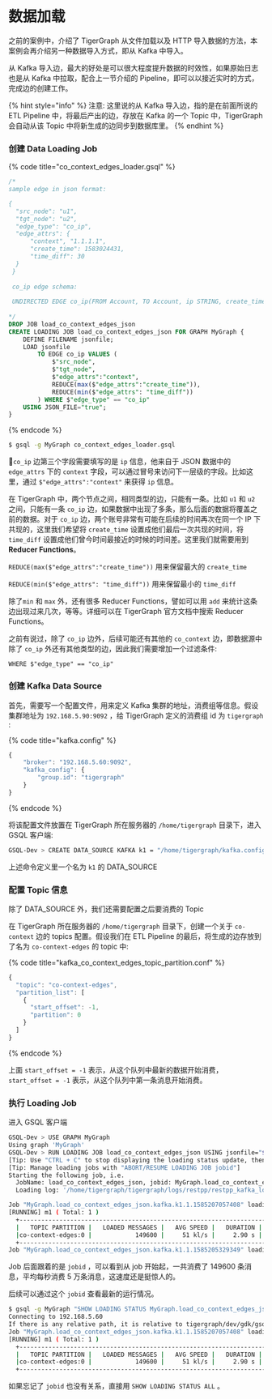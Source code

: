 # 数据加载

之前的案例中，介绍了 TigerGraph 从文件加载以及 HTTP 导入数据的方法，本案例会再介绍另一种数据导入方式，即从 Kafka 中导入。

从 Kafka 导入边，最大的好处是可以很大程度提升数据的时效性，如果原始日志也是从 Kafka 中拉取，配合上一节介绍的 Pipeline，即可以以接近实时的方式，完成边的创建工作。

{% hint style="info" %}
注意: 这里说的从 Kafka 导入边，指的是在前面所说的 ETL Pipeline 中，将最后产出的边，存放在 Kafka 的一个 Topic 中，TigerGraph 会自动从该 Topic 中将新生成的边同步到数据库里。
{% endhint %}

### 创建 Data Loading Job

{% code title="co\_context\_edges\_loader.gsql" %}
```sql
/*
sample edge in json format:

{
  "src_node": "u1", 
  "tgt_node": "u2", 
  "edge_type": "co_ip", 
  "edge_attrs": {
      "context", "1.1.1.1",
      "create_time": 1583024431, 
      "time_diff": 30
  }
 }
 
 co_ip edge schema:
 
 UNDIRECTED EDGE co_ip(FROM Account, TO Account, ip STRING, create_time DATETIME, time_diff INT)
 
*/
DROP JOB load_co_context_edges_json
CREATE LOADING JOB load_co_context_edges_json FOR GRAPH MyGraph {
    DEFINE FILENAME jsonfile;
    LOAD jsonfile
        TO EDGE co_ip VALUES (
            $"src_node", 
            $"tgt_node", 
            $"edge_attrs":"context", 
            REDUCE(max($"edge_attrs":"create_time")),
            REDUCE(min($"edge_attrs": "time_diff"))
        ) WHERE $"edge_type" == "co_ip"
    USING JSON_FILE="true";
}
```
{% endcode %}

```bash
$ gsql -g MyGraph co_context_edges_loader.gsql
```

`co_ip` 边第三个字段需要填写的是 `ip` 信息，他来自于 JSON 数据中的 `edge_attrs` 下的 `context` 字段，可以通过冒号来访问下一层级的字段。比如这里，通过 `$"edge_attrs":"context"` 来获得 `ip` 信息。

在 TigerGraph 中，两个节点之间，相同类型的边，只能有一条。比如 `u1` 和 `u2` 之间，只能有一条 `co_ip` 边，如果数据中出现了多条，那么后面的数据将覆盖之前的数据。对于 `co_ip` 边，两个账号非常有可能在后续的时间再次在同一个 IP 下共现的，这里我们希望将 `create_time` 设置成他们最后一次共现的时间，将 `time_diff` 设置成他们曾今时间最接近的时候的时间差。这里我们就需要用到 **Reducer Functions**。

`REDUCE(max($"edge_attrs":"create_time"))` 用来保留最大的 `create_time`

`REDUCE(min($"edge_attrs": "time_diff"))` 用来保留最小的 `time_diff`

除了`min` 和 `max` 外，还有很多 Reducer Functions，譬如可以用 `add` 来统计这条边出现过来几次，等等。详细可以在 TigerGraph 官方文档中搜索 Reducer Functions。

之前有说过，除了 `co_ip` 边外，后续可能还有其他的 `co_context` 边，即数据源中除了 `co_ip` 外还有其他类型的边，因此我们需要增加一个过滤条件:

 `WHERE $"edge_type" == "co_ip"`

### 创建 Kafka Data Source

首先，需要写一个配置文件，用来定义 Kafka 集群的地址，消费组等信息。假设集群地址为 `192.168.5.90:9092` ，给 TigerGraph 定义的消费组 id 为 `tigergraph` :

{% code title="kafka.config" %}
```javascript
{
    "broker": "192.168.5.60:9092",
    "kafka_config": {
        "group.id": "tigergraph"
    }
}
```
{% endcode %}

将该配置文件放置在 TigerGraph 所在服务器的 `/home/tigergraph` 目录下，进入 GSQL 客户端:

```bash
GSQL-Dev > CREATE DATA_SOURCE KAFKA k1 = "/home/tigergraph/kafka.config" FOR GRAPH MyGraph
```

上述命令定义里一个名为 `k1` 的 DATA\_SOURCE

### 配置 Topic 信息

除了 DATA\_SOURCE 外，我们还需要配置之后要消费的 Topic

在 TigerGraph 所在服务器的 `/home/tigergraph` 目录下，创建一个关于 `co-context` 边的 topics 配置。假设我们在 ETL Pipeline 的最后，将生成的边存放到了名为 `co-context-edges` 的 topic 中:

{% code title="kafka\_co\_context\_edges\_topic\_partition.conf" %}
```javascript
{
  "topic": "co-context-edges",
  "partition_list": [
    {
      "start_offset": -1,
      "partition": 0
    }
  ]
}
```
{% endcode %}

上面 `start_offset = -1` 表示，从这个队列中最新的数据开始消费，`start_offset = -1` 表示，从这个队列中第一条消息开始消费。

### 执行 Loading Job

进入 GSQL 客户端

```bash
GSQL-Dev > USE GRAPH MyGraph
Using graph 'MyGraph'
GSQL-Dev > RUN LOADING JOB load_co_context_edges_json USING jsonfile="$k1:/home/tigergraph/kafka_co_context_edges_topic_partition.conf"Try to list topic metadata from Kafka broker '192.168.5.60:9092', timeout: 3 sec ...
[Tip: Use "CTRL + C" to stop displaying the loading status update, then use "SHOW LOADING STATUS jobid" to track the loading progress again]
[Tip: Manage loading jobs with "ABORT/RESUME LOADING JOB jobid"]
Starting the following job, i.e.
  JobName: load_co_context_edges_json, jobid: MyGraph.load_co_context_edges_json.kafka.k1.1.1585207057408
  Loading log: '/home/tigergraph/tigergraph/logs/restpp/restpp_kafka_loader_logs/MyGraph/MyGraph.load_co_context_edges_json.kafka.k1.1.1585207057408.log'

Job "MyGraph.load_co_context_edges_json.kafka.k1.1.1585207057408" loading status
[RUNNING] m1 ( Total: 1 )
  +---------------------------------------------------------------------------------+
  |   TOPIC PARTITION |   LOADED MESSAGES |   AVG SPEED |   DURATION |   LOADED SIZE|
  |co-context-edges:0 |            149600 |     51 kl/s |     2.90 s |       2.94 MB|
  +---------------------------------------------------------------------------------+
Job "MyGraph.load_co_context_edges_json.kafka.k1.1.1585205329349" loading status
```

Job 后面跟着的是 `jobid` ，可以看到从 job 开始起，一共消费了 149600 条消息，平均每秒消费 5 万条消息，这速度还是挺惊人的。

后续可以通过这个 `jobid` 查看最新的运行情况。

```bash
$ gsql -g MyGraph "SHOW LOADING STATUS MyGraph.load_co_context_edges_json.kafka.k1.1.1585205329349"
Connecting to 192.168.5.60
If there is any relative path, it is relative to tigergraph/dev/gdk/gsql
Job "MyGraph.load_co_context_edges_json.kafka.k1.1.1585207057408" loading status
[RUNNING] m1 ( Total: 1 )
  +---------------------------------------------------------------------------------+
  |   TOPIC PARTITION |   LOADED MESSAGES |   AVG SPEED |   DURATION |   LOADED SIZE|
  |co-context-edges:0 |            149600 |     51 kl/s |     2.90 s |       2.94 MB|
  +---------------------------------------------------------------------------------+
```

如果忘记了 `jobid` 也没有关系，直接用 `SHOW LOADING STATUS ALL` 。

